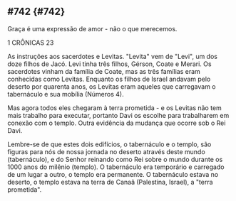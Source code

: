 ## #742 {#742}

Graça é uma expressão de amor - não o que merecemos.

1 CRÔNICAS 23

As instruções aos sacerdotes e Levitas. &quot;Levita&quot; vem de &quot;Levi&quot;, um dos doze filhos de Jacó. Levi tinha três filhos, Gérson, Coate e Merari. Os sacerdotes vinham da família de Coate, mas as três famílias eram conhecidas como Levitas. Enquanto os filhos de Israel andavam pelo deserto por quarenta anos, os Levitas eram aqueles que carregavam o tabernáculo e sua mobília (Números 4).

Mas agora todos eles chegaram à terra prometida - e os Levitas não tem mais trabalho para executar, portanto Davi os escolhe para trabalharem em conexão com o templo. Outra evidência da mudança que ocorre sob o Rei Davi.

Lembre-se de que estes dois edifícios, o tabernáculo e o templo, são figuras para nós de nossa jornada no deserto através deste mundo (tabernáculo), e do Senhor reinando como Rei sobre o mundo durante os 1000 anos do milênio (templo). O tabernáculo era temporário e carregado de um lugar a outro, o templo era permanente. O tabernáculo estava no deserto, o templo estava na terra de Canaã (Palestina, Israel), a &quot;terra prometida&quot;.